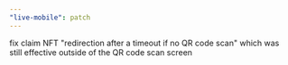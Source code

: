 ```yaml
---
"live-mobile": patch
---
```


fix claim NFT "redirection after a timeout if no QR code scan" which was still effective outside of the QR code scan screen
